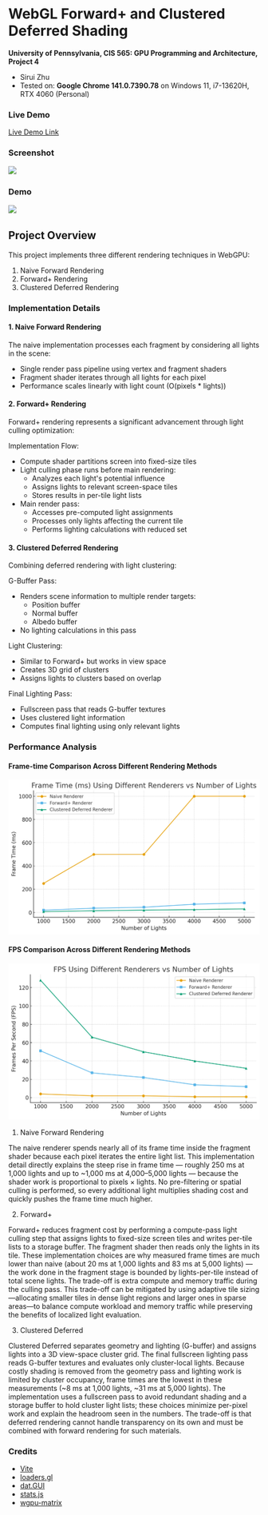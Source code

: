 WebGL Forward+ and Clustered Deferred Shading
======================

**University of Pennsylvania, CIS 565: GPU Programming and Architecture, Project 4**

* Sirui Zhu
* Tested on: **Google Chrome 141.0.7390.78** on
  Windows 11, i7-13620H, RTX 4060 (Personal)

### Live Demo

[Live Demo Link](http://angelasiruizhu.github.io/Project4-WebGPU-Forward-Plus-and-Clustered-Deferred)

### Screenshot

![](img/screenshot.png)

### Demo

![](img/565proj4.gif)


## Project Overview

This project implements three different rendering techniques in WebGPU:
1. Naive Forward Rendering
2. Forward+ Rendering
3. Clustered Deferred Rendering

### Implementation Details

#### 1. Naive Forward Rendering
The naive implementation processes each fragment by considering all lights in the scene:
- Single render pass pipeline using vertex and fragment shaders
- Fragment shader iterates through all lights for each pixel
- Performance scales linearly with light count (O(pixels * lights))

#### 2. Forward+ Rendering
Forward+ rendering represents a significant advancement through light culling optimization:

Implementation Flow:
- Compute shader partitions screen into fixed-size tiles
- Light culling phase runs before main rendering:
  - Analyzes each light's potential influence
  - Assigns lights to relevant screen-space tiles
  - Stores results in per-tile light lists
- Main render pass:
  - Accesses pre-computed light assignments
  - Processes only lights affecting the current tile
  - Performs lighting calculations with reduced set

#### 3. Clustered Deferred Rendering
Combining deferred rendering with light clustering:

G-Buffer Pass:
- Renders scene information to multiple render targets:
  - Position buffer
  - Normal buffer
  - Albedo buffer 
- No lighting calculations in this pass

Light Clustering:
- Similar to Forward+ but works in view space
- Creates 3D grid of clusters
- Assigns lights to clusters based on overlap

Final Lighting Pass:
- Fullscreen pass that reads G-buffer textures
- Uses clustered light information
- Computes final lighting using only relevant lights

### Performance Analysis

#### Frame-time Comparison Across Different Rendering Methods

![](img/graph2.png)

#### FPS Comparison Across Different Rendering Methods

![](img/graph.png)

1. Naive Forward Rendering

The naive renderer spends nearly all of its frame time inside the fragment shader because each pixel iterates the entire light list. This implementation detail directly explains the steep rise in frame time — roughly 250 ms at 1,000 lights and up to ~1,000 ms at 4,000–5,000 lights — because the shader work is proportional to pixels × lights. No pre-filtering or spatial culling is performed, so every additional light multiplies shading cost and quickly pushes the frame time much higher.

2. Forward+

Forward+ reduces fragment cost by performing a compute-pass light culling step that assigns lights to fixed-size screen tiles and writes per-tile lists to a storage buffer. The fragment shader then reads only the lights in its tile. These implementation choices are why measured frame times are much lower than naive (about 20 ms at 1,000 lights and 83 ms at 5,000 lights) — the work done in the fragment stage is bounded by lights-per-tile instead of total scene lights. The trade-off is extra compute and memory traffic during the culling pass. This trade-off can be mitigated by using adaptive tile sizing—allocating smaller tiles in dense light regions and larger ones in sparse areas—to balance compute workload and memory traffic while preserving the benefits of localized light evaluation.

3. Clustered Deferred

Clustered Deferred separates geometry and lighting (G-buffer) and assigns lights into a 3D view-space cluster grid. The final fullscreen lighting pass reads G-buffer textures and evaluates only cluster-local lights. Because costly shading is removed from the geometry pass and lighting work is limited by cluster occupancy, frame times are the lowest in these measurements (~8 ms at 1,000 lights, ~31 ms at 5,000 lights). The implementation uses a fullscreen pass to avoid redundant shading and a storage buffer to hold cluster light lists; these choices minimize per-pixel work and explain the headroom seen in the numbers. The trade-off is that deferred rendering cannot handle transparency on its own and must be combined with forward rendering for such materials.

### Credits

- [Vite](https://vitejs.dev/)
- [loaders.gl](https://loaders.gl/)
- [dat.GUI](https://github.com/dataarts/dat.gui)
- [stats.js](https://github.com/mrdoob/stats.js)
- [wgpu-matrix](https://github.com/greggman/wgpu-matrix)
